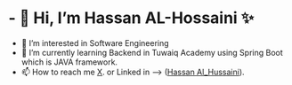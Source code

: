# - 👋 Hi, I’m Hassan AL-Hossaini ✨
- 👀 I’m interested in Software Engineering
- 🌱 I’m currently learning Backend in Tuwaiq Academy using Spring Boot which is JAVA framework.  
- 📫 How to reach me [X](@Hassan0Blooming). or Linked in --> ([Hassan Al_Hussaini](https://www.linkedin.com/in/hassan-al-hussaini-932aa02b5/)).

<!---
Blooming0/Blooming0 is a ✨ special ✨ repository because its `README.md` (this file) appears on your GitHub profile.
You can click the Preview link to take a look at your changes.
--->
